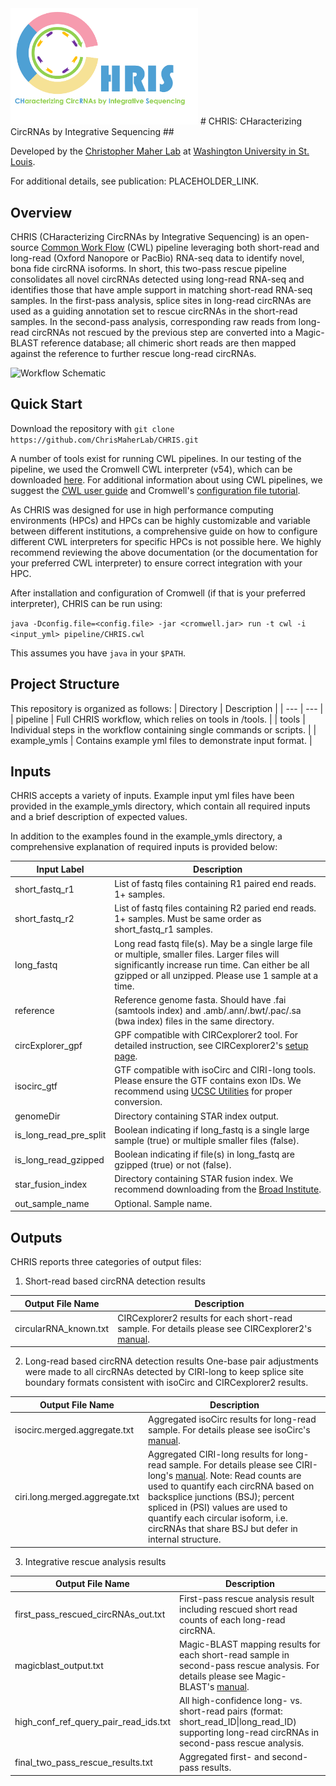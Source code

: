 <img src="https://github.com/ChrisMaherLab/CHRIS/blob/main/images/logo.png" width="300">
# CHRIS: CHaracterizing CircRNAs by Integrative Sequencing
##

Developed by the [Christopher Maher Lab](http://www.maherlab.com) at [Washington University in St. Louis](http://wustl.edu).

For additional details, see publication: PLACEHOLDER_LINK.

##

## Overview

CHRIS (CHaracterizing CircRNAs by Integrative Sequencing) is an open-source [Common Work Flow](https://www.commonwl.org/) (CWL) pipeline leveraging both short-read and long-read (Oxford Nanopore or PacBio) RNA-seq data to identify novel, bona fide circRNA isoforms. In short, this two-pass rescue pipeline consolidates all novel circRNAs detected using long-read RNA-seq and identifies those that have ample support in matching short-read RNA-seq samples. In the first-pass analysis, splice sites in long-read circRNAs are used as a guiding annotation set to rescue circRNAs in the short-read samples. In the second-pass analysis, corresponding raw reads from long-read circRNAs not rescued by the previous step are converted into a Magic-BLAST reference database; all chimeric short reads are then mapped against the reference to further rescue long-read circRNAs.

![Workflow Schematic](images/workflow_schematic.png "Workflow Schematic")

## Quick Start

Download the repository with `git clone https://github.com/ChrisMaherLab/CHRIS.git`

A number of tools exist for running CWL pipelines. In our testing of the pipeline, we used the Cromwell CWL interpreter (v54), which can be downloaded [here](https://github.com/broadinstitute/cromwell/releases). For additional information about using CWL pipelines, we suggest the [CWL user guide](https://www.commonwl.org/) and Cromwell's [configuration file tutorial](https://cromwell.readthedocs.io/en/stable/tutorials/ConfigurationFiles/).

As CHRIS was designed for use in high performance computing environments (HPCs) and HPCs can be highly customizable and variable between different institutions, a comprehensive guide on how to configure different CWL interpreters for specific HPCs is not possible here. We highly recommend reviewing the above documentation (or the documentation for your preferred CWL interpreter) to ensure correct integration with your HPC.

After installation and configuration of Cromwell (if that is your preferred interpreter), CHRIS can be run using:

`java -Dconfig.file=<config.file> -jar <cromwell.jar> run -t cwl -i <input_yml> pipeline/CHRIS.cwl`

This assumes you have `java` in your `$PATH`. 

## Project Structure

This repository is organized as follows:
| Directory | Description |
| --- | --- |
| pipeline | Full CHRIS workflow, which relies on tools in /tools. |
| tools | Individual steps in the workflow containing single commands or scripts. |
| example_ymls | Contains example yml files to demonstrate input format. |

## Inputs

CHRIS accepts a variety of inputs. Example input yml files have been provided in the example_ymls directory, which contain all required inputs and a brief description of expected values.

In addition to the examples found in the example_ymls directory, a comprehensive explanation of required inputs is provided below:

| Input Label | Description |
| --- | --- |
| short_fastq_r1 | List of fastq files containing R1 paired end reads. 1+ samples. |
| short_fastq_r2 | List of fastq files containing R2 paried end reads. 1+ samples. Must be same order as short_fastq_r1 samples. |
| long_fastq | Long read fastq file(s). May be a single large file or multiple, smaller files. Larger files will significantly increase run time. Can either be all gzipped or all unzipped. Please use 1 sample at a time. |
| reference | Reference genome fasta. Should have .fai (samtools index) and .amb/.ann/.bwt/.pac/.sa (bwa index) files in the same directory. |
| circExplorer_gpf | GPF compatible with CIRCexplorer2 tool. For detailed instruction, see CIRCexplorer2's [setup page](https://circexplorer2.readthedocs.io/en/latest/tutorial/setup/). |
| isocirc_gtf | GTF compatible with isoCirc and CIRI-long tools. Please ensure the GTF contains exon IDs. We recommend using [UCSC Utilities](http://hgdownload.soe.ucsc.edu/admin/exe/) for proper conversion. |
| genomeDir | Directory containing STAR index output. |
| is_long_read_pre_split | Boolean indicating if long_fastq is a single large sample (true) or multiple smaller files (false). |
| is_long_read_gzipped | Boolean indicating if file(s) in long_fastq are gzipped (true) or not (false). |
| star_fusion_index | Directory containing STAR fusion index. We recommend downloading from the [Broad Institute](https://data.broadinstitute.org/Trinity/CTAT_RESOURCE_LIB/). |
| out_sample_name | Optional. Sample name. |

## Outputs

CHRIS reports three categories of output files:
1. Short-read based circRNA detection results

| Output File Name | Description |
| --- | --- |
| circularRNA_known.txt | CIRCexplorer2 results for each short-read sample. For details please see CIRCexplorer2's [manual](https://circexplorer2.readthedocs.io/en/latest/modules/annotate). |

2. Long-read based circRNA detection results
One-base pair adjustments were made to all circRNAs detected by CIRI-long to keep splice site boundary formats consistent with isoCirc and CIRCexplorer2 results.

| Output File Name | Description |
| --- | --- |
| isocirc.merged.aggregate.txt | Aggregated isoCirc results for long-read sample. For details please see isoCirc's [manual](https://github.com/Xinglab/isoCirc). |
| ciri.long.merged.aggregate.txt | Aggregated CIRI-long results for long-read sample. For details please see CIRI-long's [manual](https://ciri-cookbook.readthedocs.io/en/latest/CIRI-long_2_usage.html#output-format). Note: Read counts are used to quantify each circRNA based on backsplice junctions (BSJ); percent spliced in (PSI) values are used to quantify each circular isoform, i.e. circRNAs that share BSJ but defer in internal structure. |

3. Integrative rescue analysis results
   
| Output File Name | Description |
| --- | --- |
| first_pass_rescued_circRNAs_out.txt | First-pass rescue analysis result including rescued short read counts of each long-read circRNA. |
| magicblast_output.txt | Magic-BLAST mapping results for each short-read sample in second-pass rescue analysis. For details please see Magic-BLAST's [manual](https://ncbi.github.io/magicblast/doc/output.html). |
| high_conf_ref_query_pair_read_ids.txt | All high-confidence long- vs. short-read pairs (format: short_read_ID\|long_read_ID) supporting long-read circRNAs in second-pass rescue analysis. |
| final_two_pass_rescue_results.txt | Aggregated first- and second-pass results. |

